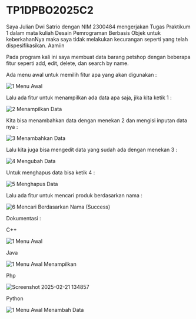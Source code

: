 # TP1DPBO2025C2

Saya Julian Dwi Satrio dengan NIM 2300484 mengerjakan Tugas Praktikum 1 dalam mata kuliah Desain Pemrograman Berbasis Objek untuk keberkahanNya maka saya tidak melakukan kecurangan seperti yang telah dispesifikasikan. Aamiin

Pada program kali ini saya membuat data barang petshop dengan beberapa fitur seperti add, edit, delete, dan search by name.

Ada menu awal untuk memilih fitur apa yang akan digunakan :

![1  Menu Awal](https://github.com/user-attachments/assets/050afe20-2a3b-4dc3-80d5-4ce918272ce3)

Lalu ada fitur untuk menampilkan ada data apa saja, jika kita ketik 1 :

![2  Menampilkan Data](https://github.com/user-attachments/assets/567d30c2-3edc-470e-af79-85128c594378)

Kita bisa menambahkan data dengan menekan 2 dan mengisi inputan data nya :

![3  Menambahkan Data](https://github.com/user-attachments/assets/3fd665ab-a797-40ea-871f-a625ca00d3c1)

Lalu kita juga bisa mengedit data yang sudah ada dengan menekan 3 :

![4  Mengubah Data](https://github.com/user-attachments/assets/e451edb4-b14d-45a5-850a-8d1c299d353c)

Untuk menghapus data bisa ketik 4 :

![5  Menghapus Data](https://github.com/user-attachments/assets/01bd48f2-6eb0-4f97-8032-2d705e072151)

Lalu ada fitur untuk mencari produk berdasarkan nama :

![6  Mencari Berdasarkan Nama (Success)](https://github.com/user-attachments/assets/e969d55a-f432-4949-ba05-d47358e554b8)


Dokumentasi :

C++

![1  Menu Awal](https://github.com/user-attachments/assets/84af9d9b-f7a8-4624-965b-dec7f0b8ea19)


Java

![1  Menu Awal   Menampilkan](https://github.com/user-attachments/assets/07d34a6e-7a9b-4356-aa05-9a3500638cd9)


Php

![Screenshot 2025-02-21 134857](https://github.com/user-attachments/assets/32cb57d5-5eee-4429-ab53-5e5ff7aa651f)


Python

![1  Menu Awal   Menambah Data](https://github.com/user-attachments/assets/0d8f6e55-f4a4-4070-813f-bca9b11e361f)
